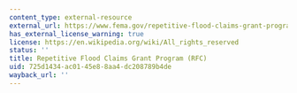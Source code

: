 ```yaml
---
content_type: external-resource
external_url: https://www.fema.gov/repetitive-flood-claims-grant-program-fact-sheet
has_external_license_warning: true
license: https://en.wikipedia.org/wiki/All_rights_reserved
status: ''
title: Repetitive Flood Claims Grant Program (RFC)
uid: 725d1434-ac01-45e8-8aa4-dc208789b4de
wayback_url: ''
---
```

